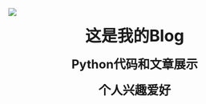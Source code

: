 
![](http://oodp7t2po.bkt.clouddn.com/myblogshow.png)
<center> <b><font size="6">这是我的Blog</font></b> </center>
<br />
<center> <b><font size="5">Python代码和文章展示</font></b> </center>
<br />
<center> <b><font size="5">个人兴趣爱好</font></b> </center>
